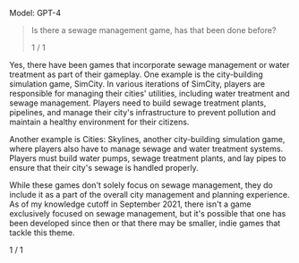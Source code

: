 Model: GPT-4

> Is there a sewage management game, has that been done before?
> 
> 1 / 1

Yes, there have been games that incorporate sewage management or water treatment as part of their gameplay. One example is the city-building simulation game, SimCity. In various iterations of SimCity, players are responsible for managing their cities' utilities, including water treatment and sewage management. Players need to build sewage treatment plants, pipelines, and manage their city's infrastructure to prevent pollution and maintain a healthy environment for their citizens.

Another example is Cities: Skylines, another city-building simulation game, where players also have to manage sewage and water treatment systems. Players must build water pumps, sewage treatment plants, and lay pipes to ensure that their city's sewage is handled properly.

While these games don't solely focus on sewage management, they do include it as a part of the overall city management and planning experience. As of my knowledge cutoff in September 2021, there isn't a game exclusively focused on sewage management, but it's possible that one has been developed since then or that there may be smaller, indie games that tackle this theme.

1 / 1